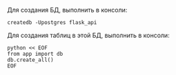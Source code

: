 
Для создания БД, выполнить в консоли:
```shell
createdb -Upostgres flask_api
```
Для создания таблиц в этой БД, выполнить в консоли:
```shell
python << EOF
from app import db
db.create_all()
EOF
```